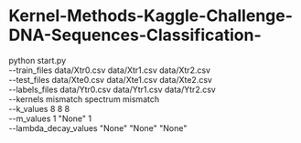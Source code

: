 # Kernel-Methods-Kaggle-Challenge-DNA-Sequences-Classification-

python start.py \
--train_files data/Xtr0.csv data/Xtr1.csv data/Xtr2.csv \
--test_files data/Xte0.csv data/Xte1.csv data/Xte2.csv \
--labels_files data/Ytr0.csv data/Ytr1.csv data/Ytr2.csv \
--kernels mismatch spectrum mismatch \
--k_values 8 8 8 \
--m_values 1 "None" 1 \
--lambda_decay_values "None" "None" "None"




